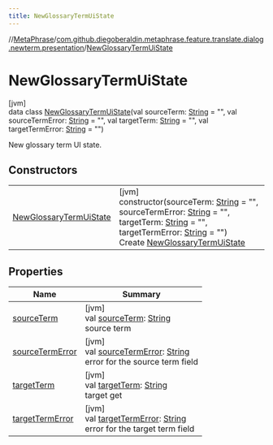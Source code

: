 ```yaml
---
title: NewGlossaryTermUiState
---
```

//[MetaPhrase](../../../index.html)/[com.github.diegoberaldin.metaphrase.feature.translate.dialog.newterm.presentation](../index.html)/[NewGlossaryTermUiState](index.html)



# NewGlossaryTermUiState



[jvm]\
data class [NewGlossaryTermUiState](index.html)(val sourceTerm: [String](https://kotlinlang.org/api/latest/jvm/stdlib/kotlin/-string/index.html) = &quot;&quot;, val sourceTermError: [String](https://kotlinlang.org/api/latest/jvm/stdlib/kotlin/-string/index.html) = &quot;&quot;, val targetTerm: [String](https://kotlinlang.org/api/latest/jvm/stdlib/kotlin/-string/index.html) = &quot;&quot;, val targetTermError: [String](https://kotlinlang.org/api/latest/jvm/stdlib/kotlin/-string/index.html) = &quot;&quot;)

New glossary term UI state.



## Constructors


| | |
|---|---|
| [NewGlossaryTermUiState](-new-glossary-term-ui-state.html) | [jvm]<br>constructor(sourceTerm: [String](https://kotlinlang.org/api/latest/jvm/stdlib/kotlin/-string/index.html) = &quot;&quot;, sourceTermError: [String](https://kotlinlang.org/api/latest/jvm/stdlib/kotlin/-string/index.html) = &quot;&quot;, targetTerm: [String](https://kotlinlang.org/api/latest/jvm/stdlib/kotlin/-string/index.html) = &quot;&quot;, targetTermError: [String](https://kotlinlang.org/api/latest/jvm/stdlib/kotlin/-string/index.html) = &quot;&quot;)<br>Create [NewGlossaryTermUiState](index.html) |


## Properties


| Name | Summary |
|---|---|
| [sourceTerm](source-term.html) | [jvm]<br>val [sourceTerm](source-term.html): [String](https://kotlinlang.org/api/latest/jvm/stdlib/kotlin/-string/index.html)<br>source term |
| [sourceTermError](source-term-error.html) | [jvm]<br>val [sourceTermError](source-term-error.html): [String](https://kotlinlang.org/api/latest/jvm/stdlib/kotlin/-string/index.html)<br>error for the source term field |
| [targetTerm](target-term.html) | [jvm]<br>val [targetTerm](target-term.html): [String](https://kotlinlang.org/api/latest/jvm/stdlib/kotlin/-string/index.html)<br>target get |
| [targetTermError](target-term-error.html) | [jvm]<br>val [targetTermError](target-term-error.html): [String](https://kotlinlang.org/api/latest/jvm/stdlib/kotlin/-string/index.html)<br>error for the target term field |

